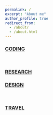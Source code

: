 ```yaml
---
permalink: /
excerpt: "About me"
author_profile: true
redirect_from: 
  - /about/
  - /about.html
---
```

<tr>
<td> 
  <a href="https://yingjun-mou.github.io/cv/" style="width: 320px; padding-right: 5px; padding-bottom: 5px; background-image: url( ../images/Icon_coding.png )"><h3>CODING</h3></a>
</td>
<td> 
  <a href="https://yingjun-mou.github.io/cv/" style="width: 320px; padding-left: 5px; padding-bottom: 5px; background-image: url( ../images/Icon_research.jpg )"><h3>RESEARCH</h3>   </a>
</td>
</tr>
<tr>
<td> 
  <a href="https://yingjun-mou.github.io/cv/" style="width: 320px; padding-right: 5px; padding-top: 5px; background-image: url( ../images/Icon_design.jpg )"><h3>DESIGN</h3></a>
</td>
<td> 
  <a href="https://yingjun-mou.github.io/cv/" style="width: 320px; padding-left: 5px; padding-top: 5px; background-image: url( ../images/Icon_travel.jpg )"><h3>TRAVEL</h3></a>
</td>
</tr>
